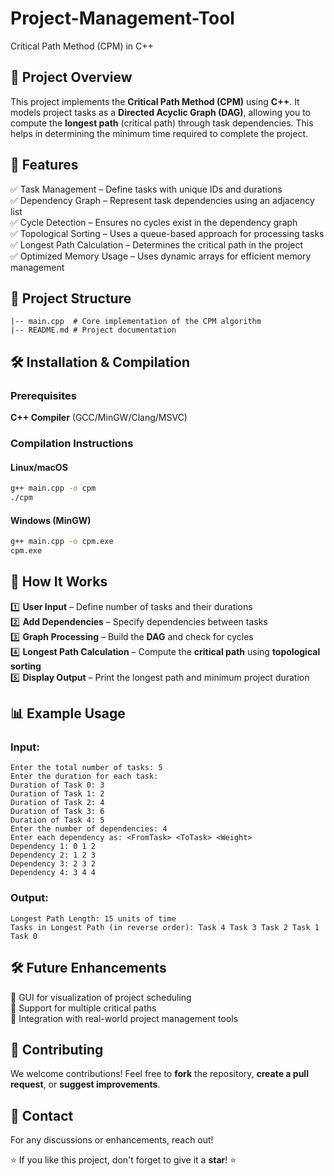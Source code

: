 # Project-Management-Tool
Critical Path Method (CPM) in C++

## 📌 Project Overview
This project implements the **Critical Path Method (CPM)** using **C++**. It models project tasks as a **Directed Acyclic Graph (DAG)**, allowing you to compute the **longest path** (critical path) through task dependencies. This helps in determining the minimum time required to complete the project.

## 🚀 Features
✅ Task Management – Define tasks with unique IDs and durations  
✅ Dependency Graph – Represent task dependencies using an adjacency list  
✅ Cycle Detection – Ensures no cycles exist in the dependency graph  
✅ Topological Sorting – Uses a queue-based approach for processing tasks  
✅ Longest Path Calculation – Determines the critical path in the project  
✅ Optimized Memory Usage – Uses dynamic arrays for efficient memory management  

## 📂 Project Structure
```
|-- main.cpp  # Core implementation of the CPM algorithm
|-- README.md # Project documentation
```

## 🛠️ Installation & Compilation
### Prerequisites
**C++ Compiler** (GCC/MinGW/Clang/MSVC)

### Compilation Instructions
#### Linux/macOS
```sh
g++ main.cpp -o cpm
./cpm
```
#### Windows (MinGW)
```sh
g++ main.cpp -o cpm.exe
cpm.exe
```

## 📖 How It Works
1️⃣ **User Input** – Define number of tasks and their durations  
2️⃣ **Add Dependencies** – Specify dependencies between tasks  
3️⃣ **Graph Processing** – Build the **DAG** and check for cycles  
4️⃣ **Longest Path Calculation** – Compute the **critical path** using **topological sorting**  
5️⃣ **Display Output** – Print the longest path and minimum project duration  

## 📊 Example Usage
### Input:
```
Enter the total number of tasks: 5
Enter the duration for each task:
Duration of Task 0: 3
Duration of Task 1: 2
Duration of Task 2: 4
Duration of Task 3: 6
Duration of Task 4: 5
Enter the number of dependencies: 4
Enter each dependency as: <FromTask> <ToTask> <Weight>
Dependency 1: 0 1 2
Dependency 2: 1 2 3
Dependency 3: 2 3 2
Dependency 4: 3 4 4
```

### Output:
```
Longest Path Length: 15 units of time
Tasks in Longest Path (in reverse order): Task 4 Task 3 Task 2 Task 1 Task 0
```

## 🛠️ Future Enhancements
🚀 GUI for visualization of project scheduling  
🚀 Support for multiple critical paths  
🚀 Integration with real-world project management tools  

## 🤝 Contributing
We welcome contributions! Feel free to **fork** the repository, **create a pull request**, or **suggest improvements**.

## 📩 Contact
For any discussions or enhancements, reach out!

⭐ If you like this project, don't forget to give it a **star**! ⭐
